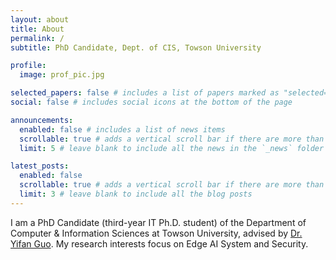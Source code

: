 ```yaml
---
layout: about
title: About
permalink: /
subtitle: PhD Candidate, Dept. of CIS, Towson University

profile:
  image: prof_pic.jpg

selected_papers: false # includes a list of papers marked as "selected={true}"
social: false # includes social icons at the bottom of the page

announcements:
  enabled: false # includes a list of news items
  scrollable: true # adds a vertical scroll bar if there are more than 3 news items
  limit: 5 # leave blank to include all the news in the `_news` folder

latest_posts:
  enabled: false
  scrollable: true # adds a vertical scroll bar if there are more than 3 new posts items
  limit: 3 # leave blank to include all the blog posts
---
```


I am a PhD Candidate (third-year IT Ph.D. student) of the Department of Computer & Information Sciences at Towson University, advised by [Dr. Yifan Guo](https://yifan-guo.com/www/index.html). My research interests focus on Edge AI System and Security.
